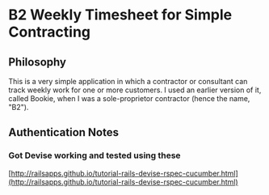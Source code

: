 # B2 Weekly Timesheet for Simple Contracting

## Philosophy
This is a very simple application in which a contractor or consultant can track weekly
work for one or more customers.  I used an earlier version of it, called Bookie, when I was
a sole-proprietor contractor (hence the name, "B2").

## Authentication Notes

### Got Devise working and tested using these

[http://railsapps.github.io/tutorial-rails-devise-rspec-cucumber.html](http://railsapps.github.io/tutorial-rails-devise-rspec-cucumber.html)
